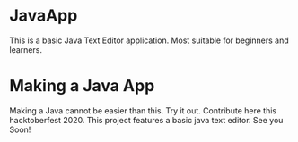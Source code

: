 # JavaApp
This is a basic Java Text Editor application. Most suitable for beginners and learners.
# Making a Java App
Making a Java cannot be easier than this. Try it out. Contribute here this hacktoberfest 2020.
This project features a basic java text editor.
See you Soon!
